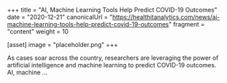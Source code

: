 +++
title = "AI, Machine Learning Tools Help Predict COVID-19 Outcomes"
date = "2020-12-21"
canonicalUrl = "https://healthitanalytics.com/news/ai-machine-learning-tools-help-predict-covid-19-outcomes"
fragment = "content"
weight = 10

[asset]
    image = "placeholder.png"
+++

As cases soar across the country, researchers are leveraging the power of 
artificial intelligence and machine learning to predict COVID-19 outcomes. 
AI, machine ...
